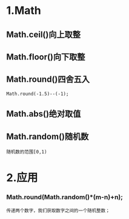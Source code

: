 # 1.Math

## Math.ceil()向上取整
## Math.floor()向下取整
## Math.round()四舍五入
	Math.round(-1.5)--(-1);
## Math.abs()绝对取值
## Math.random()随机数
	随机数的范围[0,1)

# 2.应用
### Math.round(Math.random()*(m-n)+n);
	传递两个数字，我们获取数字之间的一个随机整数；